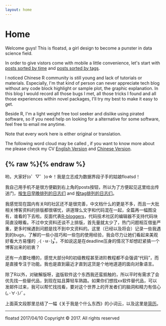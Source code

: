 ```yaml
---
layout: home
---
```

# Home

Welcome guys! This is floatsd, a girl design to become a punster in data science field.

In order to give vistors come with mobile a little convenience, let's start with [posts sorted by time](https://floatsdsds.github.io/tags) and [posts sorted by tags](https://floatsdsds.github.io/tags).

I noticed Chinese R community is still young and lack of tutorials or materials. Especially, I'm that kind of person can never appreciate tech blog without any code block highlight or sample plot, the graphic explanation. In this blog I would record all those bugs I met, all those tricks I found and all those experiences within novel packages, I'll try my best to make it easy to get.

Beside R, I'm a light weight free tool seeker and dislike using pirated software, so if you need help on looking for a alternative for some software, feel free to email me anytime.

Note that every work here is either original or translation.

The following word cloud may be called <what is me-Ver. floatsd>, if you want to know more about me please check my CV [English Version](https://floatsdsds.github.io/floatsd-CV-EN/) and [Chinese Version](https://floatsdsds.github.io/floatsd-CV-EN/).

{% raw %}<img src="{{ https://floatsdsds.github.io/floatsd-CV-EN/ }}/images/WC6.jpg" alt="">{% endraw %}
-----

哟，大家好(o゜▽゜)o☆！我是立志成为数据界段子手的姑娘floatsd！

我自己用手机不是很方便戳到右上角的posts按钮，所以为了方便起见这里给出传送门，[按生日早晚排列的日志们](https://floatsdsds.github.io/tags) and [按tag排列的日志们](https://floatsdsds.github.io/tags)。

我感觉现在国内有关R的社区还不是很完善，中文档什么的更是不多，而且一大批相关博客资料的排版都很堪忧，讲道理么文字和代码混在一起，全篇再一幅图没有，谁看的下去啦。反面代表[R-bloggers](https://www.r-bloggers.com/)，代码技术社区的编辑器不支持代码块简直没眼看。不过中文资料还谈不上排版，首先量就太少了，热门问题相互借鉴严重，更多时候遇到问题是找不到中文资料的。这里（已经以及将会）记录一些我遇到的bugs，了解的一些小技巧和一些包的使用经验，我会尽力让她们看起来美观好看大方易懂的╭( ･ㅂ･)و ̑̑。不如说这是在deadline压身的情况下却想赶紧搞一个博客出来的初衷？

还有一点要吐槽的，感觉大部分R的初级教程甚至进阶教程都不会强调“代码”，而是直接专注于功能。我也是直到最近才直到这货是个地地道道的面向对象语言。

除了R以外，对破解版呀，盗版软件这个东西我还蛮抵触的，所以平时有需求了会优先找一些替代品，到现在姑且算轻车熟路。如果你们想找xx软件替代品，可以发邮件过来，我可以帮忙找找看，要对这个世界上的开发者们的脑洞和精力有信心(｡･∀･)ﾉﾞ。

上面英文段那里总结了一幅《关于我是个什么东西》的小词云，以及这里是[简历](www.google.com)。

-----

floatsd
2017/04/10
Copyright © 2017. All rights reserved

